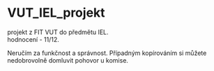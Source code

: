 # VUT_IEL_projekt
projekt z FIT VUT do předmětu IEL.  
hodnocení - 11/12.

Neručím za funkčnost a správnost. Případným kopírováním si můžete nedobrovolně domluvit pohovor u komise.
